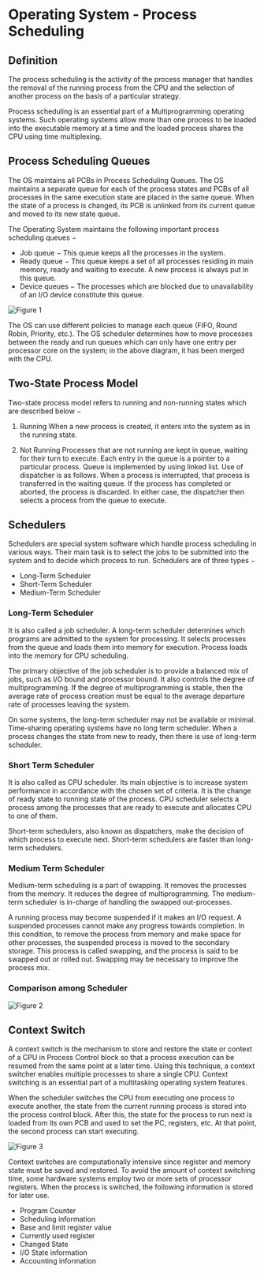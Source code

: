 # Operating System - Process Scheduling

## Definition
The process scheduling is the activity of the process manager that handles the removal of the running process from the CPU and the selection of another process on the basis of a particular strategy.

Process scheduling is an essential part of a Multiprogramming operating systems. Such operating systems allow more than one process to be loaded into the executable memory at a time and the loaded process shares the CPU using time multiplexing.

## Process Scheduling Queues
The OS maintains all PCBs in Process Scheduling Queues. The OS maintains a separate queue for each of the process states and PCBs of all processes in the same execution state are placed in the same queue. When the state of a process is changed, its PCB is unlinked from its current queue and moved to its new state queue.

The Operating System maintains the following important process scheduling queues −
+ Job queue − This queue keeps all the processes in the system.
+ Ready queue − This queue keeps a set of all processes residing in main memory, ready and waiting to execute. A new process is always put in this queue.
+ Device queues − The processes which are blocked due to unavailability of an I/O device constitute this queue.

![Figure 1](https://github.com/lacie-life/Robot/blob/master/Operating-System/7-Process-Scheduling/queuing_diagram.jpg?raw=true)

The OS can use different policies to manage each queue (FIFO, Round Robin, Priority, etc.). The OS scheduler determines how to move processes between the ready and run queues which can only have one entry per processor core on the system; in the above diagram, it has been merged with the CPU.

## Two-State Process Model
Two-state process model refers to running and non-running states which are described below −

1. Running
When a new process is created, it enters into the system as in the running state.

2. Not Running
Processes that are not running are kept in queue, waiting for their turn to execute. Each entry in the queue is a pointer to a particular process. Queue is implemented by using linked list. Use of dispatcher is as follows. When a process is interrupted, that process is transferred in the waiting queue. If the process has completed or aborted, the process is discarded. In either case, the dispatcher then selects a process from the queue to execute.

## Schedulers
Schedulers are special system software which handle process scheduling in various ways. Their main task is to select the jobs to be submitted into the system and to decide which process to run. Schedulers are of three types −
+ Long-Term Scheduler
+ Short-Term Scheduler
+ Medium-Term Scheduler

### Long-Term Scheduler
It is also called a job scheduler. A long-term scheduler determines which programs are admitted to the system for processing. It selects processes from the queue and loads them into memory for execution. Process loads into the memory for CPU scheduling.

The primary objective of the job scheduler is to provide a balanced mix of jobs, such as I/O bound and processor bound. It also controls the degree of multiprogramming. If the degree of multiprogramming is stable, then the average rate of process creation must be equal to the average departure rate of processes leaving the system.

On some systems, the long-term scheduler may not be available or minimal. Time-sharing operating systems have no long term scheduler. When a process changes the state from new to ready, then there is use of long-term scheduler.

### Short Term Scheduler
It is also called as CPU scheduler. Its main objective is to increase system performance in accordance with the chosen set of criteria. It is the change of ready state to running state of the process. CPU scheduler selects a process among the processes that are ready to execute and allocates CPU to one of them.

Short-term schedulers, also known as dispatchers, make the decision of which process to execute next. Short-term schedulers are faster than long-term schedulers.

### Medium Term Scheduler
Medium-term scheduling is a part of swapping. It removes the processes from the memory. It reduces the degree of multiprogramming. The medium-term scheduler is in-charge of handling the swapped out-processes.

A running process may become suspended if it makes an I/O request. A suspended processes cannot make any progress towards completion. In this condition, to remove the process from memory and make space for other processes, the suspended process is moved to the secondary storage. This process is called swapping, and the process is said to be swapped out or rolled out. Swapping may be necessary to improve the process mix.

### Comparison among Scheduler

![Figure 2](https://github.com/lacie-life/Robot/blob/master/Operating-System/7-Process-Scheduling/1.PNG?raw=true)

## Context Switch
A context switch is the mechanism to store and restore the state or context of a CPU in Process Control block so that a process execution can be resumed from the same point at a later time. Using this technique, a context switcher enables multiple processes to share a single CPU. Context switching is an essential part of a multitasking operating system features.

When the scheduler switches the CPU from executing one process to execute another, the state from the current running process is stored into the process control block. After this, the state for the process to run next is loaded from its own PCB and used to set the PC, registers, etc. At that point, the second process can start executing.

![Figure 3](https://github.com/lacie-life/Robot/blob/master/Operating-System/7-Process-Scheduling/context_switching.jpg?raw=true)

Context switches are computationally intensive since register and memory state must be saved and restored. To avoid the amount of context switching time, some hardware systems employ two or more sets of processor registers. When the process is switched, the following information is stored for later use.

+ Program Counter
+ Scheduling information
+ Base and limit register value
+ Currently used register
+ Changed State
+ I/O State information
+ Accounting information